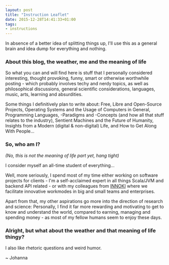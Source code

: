 ```yaml
---
layout: post
title: "Instruction Leaflet"
date: 2015-12-28T14:41:33+01:00
tags:
- instructions
---
```


In absence of a better idea of splitting things up, I'll use this as a general brain and idea dump for everything and nothing.

<!--more-->

### About this blog, the weather, me and the meaning of life

So what you can and will find here is stuff that I personally considered interesting, thought provoking, funny, smart or otherwise worthwhile posting - which probably involves techy and nerdy topics, as well as philosophical discussions, general scientific considerations, languages, music, arts, learning and absurdities.

Some things I definitively plan to write about: Free, Libre and Open-Source Projects, Operating Systems and the Usage of Computers in General, Programming Languages, -Paradigms and -Concepts (and how all that stuff relates to the industry), Sentient Machines and the Future of Humanity, Insights from a Modern (digital & non-digital) Life, and How to Get Along With People...

### So, who am I?

_(No, this is not the meaning of life part yet, hang tight)_

I consider myself an all-time student of everything...

Well, more seriously, I spend most of my time either working on software projects for clients - I'm a self-acclaimed expert in all things Scala/JVM and backend API related - or with my colleagues from [INNOKI](http://innoki.de) where we facilitate innovative workmodes in big and small teams and enterprises.

Apart from that, my other aspirations go more into the direction of research and science: Personally, I find it far more rewarding and motivating to get to know and understand the world, compared to earning, managing and spending money - as most of my fellow humans seem to enjoy these days.

### Alright, but what about the weather and that meaning of life thingy?

I also like rhetoric questions and weird humor.

~ Johanna
